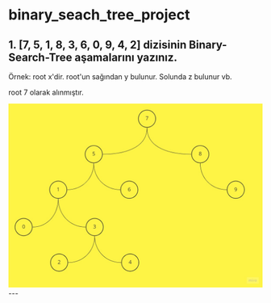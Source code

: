 # binary_seach_tree_project

## 1. [7, 5, 1, 8, 3, 6, 0, 9, 4, 2] dizisinin Binary-Search-Tree aşamalarını yazınız.
Örnek: root x'dir. root'un sağından y bulunur. Solunda z bulunur vb.

root 7 olarak alınmıştır.

<img src="binary_search_tree.jpg">
---
